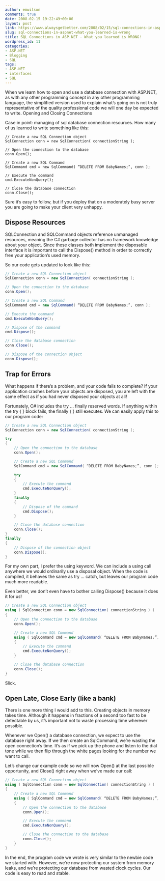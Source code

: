 ```yaml
---
author: emwilson
comments: true
date: 2008-02-15 19:22:49+00:00
layout: post
link: https://www.alwaysgetbetter.com/2008/02/15/sql-connections-in-aspnet-what-you-learned-is-wrong/
slug: sql-connections-in-aspnet-what-you-learned-is-wrong
title: SQL Connections in ASP.NET - What you learned is WRONG!
wordpress_id: 11
categories:
- ASP.NET
- Blogging
- SQL
tags:
- ASP.NET
- interfaces
- SQL
---
```


When we learn how to open and use a database connection with ASP.NET, as with any other programming concept in any other programming language, the simplified version used to explain what’s going on is not truly representative of the quality professional code we will one day be expected to write.
Opening and Closing Connections

Case in point: managing of sql database connection resources. How many of us learned to write something like this:

```chsarp
// Create a new SQL Connection object
SqlConnection conn = new SqlConnection( connectionString );

// Open the connection to the database
conn.Open();

// Create a new SQL Command
SqlCommand cmd = new SqlCommand( “DELETE FROM BabyNames;”, conn );

// Execute the command
cmd.ExecuteNonQuery();

// Close the database connection
conn.Close();
```

Sure it’s easy to follow, but if you deploy that on a moderately busy server you are going to make your client very unhappy.



## Dispose Resources



SQLConnection and SQLCommand objects reference unmanaged resources, meaning the C# garbage collector has no framework knowledge about your object. Since these classes both implement the disposable interface it is important to call the Dispose() method in order to correctly free your application’s used memory.

So our code gets updated to look like this:

```csharp
// Create a new SQL Connection object
SqlConnection conn = new SqlConnection( connectionString );

// Open the connection to the database
conn.Open();

// Create a new SQL Command
SqlCommand cmd = new SqlCommand( “DELETE FROM BabyNames;”, conn );

// Execute the command
cmd.ExecuteNonQuery();

// Dispose of the command
cmd.Dispose();

// Close the database connection
conn.Close();

// Dispose of the connection object
conn.Dispose();
```



## Trap for Errors



What happens if there’s a problem, and your code fails to complete? If your application crashes before your objects are disposed, you are left with the same effect as if you had never disposed your objects at all!

Fortunately, C# includes the try … finally reserved words. If anything within the try { } block fails, the finally { } still executes. We can easily apply this to our program code:

```csharp
// Create a new SQL Connection object
SqlConnection conn = new SqlConnection( connectionString );

try
{
    // Open the connection to the database
    conn.Open();

    // Create a new SQL Command
    SqlCommand cmd = new SqlCommand( “DELETE FROM BabyNames;”, conn );

    try
    {
        // Execute the command
        cmd.ExecuteNonQuery();
    }
    finally
    {
        // Dispose of the command
        cmd.Dispose();
    }

    // Close the database connection
    conn.Close();
}
finally
{
    // Dispose of the connection object
    conn.Dispose();
}
```

For my own part, I prefer the using keyword. We can include a using call anywhere we would ordinarily use a disposal object. When the code is compiled, it behaves the same as try … catch, but leaves our program code much more readable.

Even better, we don’t even have to bother calling Dispose() because it does it for us!

```csharp
// Create a new SQL Connection object
using ( SqlConnection conn = new SqlConnection( connectionString ) )
{
    // Open the connection to the database
    conn.Open();

    // Create a new SQL Command
    using ( SqlCommand cmd = new SqlCommand( “DELETE FROM BabyNames;”, conn ) )
    {
        // Execute the command
        cmd.ExecuteNonQuery();
    }

    // Close the database connection
    conn.Close();
}
```

Slick.


## Open Late, Close Early (like a bank)



There is one more thing I would add to this. Creating objects in memory takes time. Although it happens in fractions of a second too fast to be detectable by us, it’s important not to waste processing time wherever possible.

Whenever we Open() a database connection, we expect to use the database right away. If we then create an SqlCommand, we’re wasting the open connection’s time. It’s as if we pick up the phone and listen to the dial tone while we then flip through the white pages looking for the number we want to call.

Let’s change our example code so we will now Open() at the last possible opportunity, and Close() right away when we’ve made our call:

```csharp
// Create a new SQL Connection object
using ( SqlConnection conn = new SqlConnection( connectionString ) )
{
    // Create a new SQL Command
    using ( SqlCommand cmd = new SqlCommand( “DELETE FROM BabyNames;”, conn ) )
    {
        // Open the connection to the database
        conn.Open();

        // Execute the command
        cmd.ExecuteNonQuery();

        // Close the connection to the database
        conn.Close();
    }
}
```

In the end, the program code we wrote is very similar to the newbie code we started with. However, we’re now protecting our system from memory leaks, and we’re protecting our database from wasted clock cycles. Our code is easy to read and stable.
